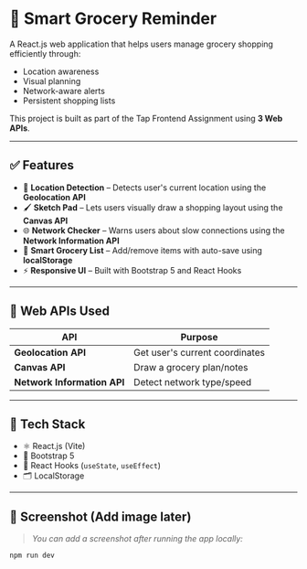 # 🛒 Smart Grocery Reminder

A React.js web application that helps users manage grocery shopping efficiently through:

- Location awareness
- Visual planning
- Network-aware alerts
- Persistent shopping lists

This project is built as part of the Tap Frontend Assignment using **3 Web APIs**.

---

## ✅ Features

- 📍 **Location Detection** – Detects user's current location using the **Geolocation API**
- 🖌️ **Sketch Pad** – Lets users visually draw a shopping layout using the **Canvas API**
- 🌐 **Network Checker** – Warns users about slow connections using the **Network Information API**
- 🛒 **Smart Grocery List** – Add/remove items with auto-save using **localStorage**
- ⚡ **Responsive UI** – Built with Bootstrap 5 and React Hooks

---

## 🧪 Web APIs Used

| API                       | Purpose                              |
|---------------------------|--------------------------------------|
| **Geolocation API**       | Get user's current coordinates       |
| **Canvas API**            | Draw a grocery plan/notes            |
| **Network Information API** | Detect network type/speed           |

---

## 🧱 Tech Stack

- ⚛️ React.js (Vite)
- 🎨 Bootstrap 5
- 🧠 React Hooks (`useState`, `useEffect`)
- 🗂️ LocalStorage

---

## 📸 Screenshot (Add image later)

> _You can add a screenshot after running the app locally:_

```bash
npm run dev

